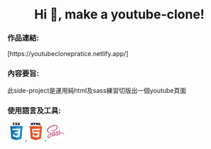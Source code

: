 <h1 align="center">Hi 👋, make a youtube-clone!</h1>

<h3 align="left">作品連結:</h3>
[https://youtubeclonepratice.netlify.app/]

<h3 align="left">內容要旨:</h3>
<p align="left">此side-project是運用純html及sass練習切版出一個youtube頁面</p>

<h3 align="left">使用語言及工具:</h3>
<p align="left"> <a href="https://www.w3schools.com/css/" target="_blank" rel="noreferrer"> <img src="https://raw.githubusercontent.com/devicons/devicon/master/icons/css3/css3-original-wordmark.svg" alt="css3" width="40" height="40"/> </a> <a href="https://www.w3.org/html/" target="_blank" rel="noreferrer"> <img src="https://raw.githubusercontent.com/devicons/devicon/master/icons/html5/html5-original-wordmark.svg" alt="html5" width="40" height="40"/> </a> <a href="https://sass-lang.com" target="_blank" rel="noreferrer"> <img src="https://raw.githubusercontent.com/devicons/devicon/master/icons/sass/sass-original.svg" alt="sass" width="40" height="40"/> </a> </p>
